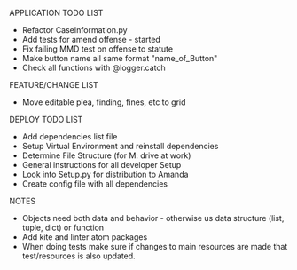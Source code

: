 APPLICATION TODO LIST
* Refactor CaseInformation.py
* Add tests for amend offense - started
* Fix failing MMD test on offense to statute
* Make button name all same format "name_of_Button"
* Check all functions with @logger.catch


FEATURE/CHANGE LIST
* Move editable plea, finding, fines, etc to grid


DEPLOY TODO LIST
* Add dependencies list file
* Setup Virtual Environment and reinstall dependencies
* Determine File Structure (for M: drive at work)
* General instructions for all developer Setup
* Look into Setup.py for distribution to Amanda
* Create config file with all dependencies

NOTES
* Objects need both data and behavior - otherwise us data
structure (list, tuple, dict) or function
* Add kite and linter atom packages
* When doing tests make sure if changes to main resources are
made that test/resources is also updated.

